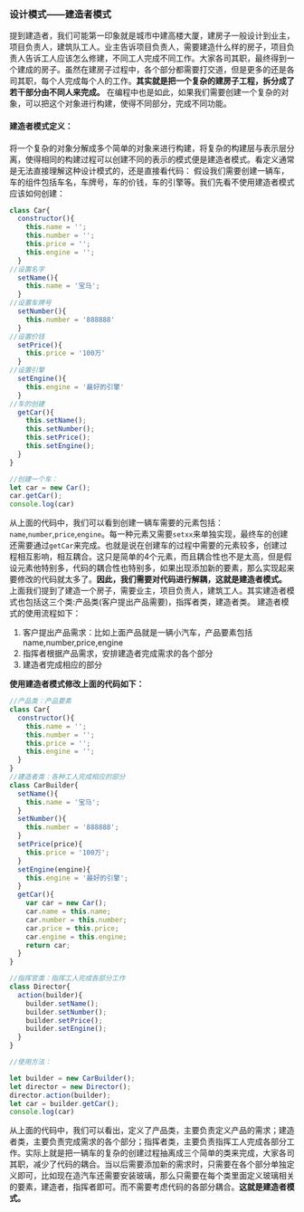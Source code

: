 ### 设计模式——建造者模式
提到建造者，我们可能第一印象就是城市中建高楼大厦，建房子一般设计到业主，项目负责人，建筑队工人。业主告诉项目负责人，需要建造什么样的房子，项目负责人告诉工人应该怎么修建，不同工人完成不同工作。大家各司其职，最终得到一个建成的房子。虽然在建房子过程中，各个部分都需要打交道，但是更多的还是各司其职，每个人完成每个人的工作。**其实就是把一个复杂的建房子工程，拆分成了若干部分由不同人来完成。**
在编程中也是如此，如果我们需要创建一个复杂的对象，可以把这个对象进行构建，使得不同部分，完成不同功能。
#### 建造者模式定义：
将一个复杂的对象分解成多个简单的对象来进行构建，将复杂的构建层与表示层分离，使得相同的构建过程可以创建不同的表示的模式便是建造者模式。看定义通常是无法直接理解这种设计模式的，还是直接看代码：
假设我们需要创建一辆车，车的组件包括车名，车牌号，车的价钱，车的引擎等。我们先看不使用建造者模式应该如何创建：
```javascript
class Car{
  constructor(){
    this.name = '';
    this.number = '';
    this.price = '';
    this.engine = '';
  }
//设置名字
  setName(){
    this.name = '宝马';
  }
//设置车牌号
  setNumber(){
    this.number = '888888'
  }
//设置价钱
  setPrice(){
    this.price = '100万'
  }
//设置引擎
  setEngine(){
    this.engine = '最好的引擎'
  }
//车的创建
  getCar(){
    this.setName();
    this.setNumber();
    this.setPrice();
    this.setEngine();
  }
}

//创建一个车：
let car = new Car();
car.getCar();
console.log(car)
```
从上面的代码中，我们可以看到创建一辆车需要的元素包括：`name`,`number`,`price`,`engine`。每一种元素又需要`setxx`来单独实现，最终车的创建还需要通过`getCar`来完成。也就是说在创建车的过程中需要的元素较多，创建过程相互影响，相互耦合。这只是简单的4个元素，而且耦合性也不是太高，但是假设元素他特别多，代码的耦合性也特别多，如果出现添加新的要素，那么实现起来要修改的代码就太多了。**因此，我们需要对代码进行解耦，这就是建造者模式。**
上面我们提到了建造一个房子，需要业主，项目负责人，建筑工人。其实建造者模式也包括这三个类:产品类(客户提出产品需要)，指挥者类，建造者类。
建造者模式的使用流程如下：
1. 客户提出产品需求：比如上面产品就是一辆小汽车，产品要素包括name,number,price,engine
2. 指挥者根据产品需求，安排建造者完成需求的各个部分
3. 建造者完成相应的部分

**使用建造者模式修改上面的代码如下：**
```javascript
//产品类：产品要素
class Car{
  constructor(){
    this.name = '';
    this.number = '';
    this.price = '';
    this.engine = '';
  }
}
//建造者类：各种工人完成相应的部分
class CarBuilder{
  setName(){
    this.name = '宝马';
  }
  setNumber(){
    this.number = '888888';
  }
  setPrice(price){
    this.price = '100万';
  }
  setEngine(engine){
    this.engine = '最好的引擎';
  }
  getCar(){
    var car = new Car();
    car.name = this.name;
    car.number = this.number;
    car.price = this.price;
    car.engine = this.engine;
    return car;
  }
}

//指挥官类：指挥工人完成各部分工作
class Director{
  action(builder){
    builder.setName();
    builder.setNumber();
    builder.setPrice();
    builder.setEngine();
  }
}

//使用方法：

let builder = new CarBuilder();
let director = new Director();
director.action(builder);
let car = builder.getCar();
console.log(car)
```
从上面的代码中，我们可以看出，定义了产品类，主要负责定义产品的需求；建造者类，主要负责完成需求的各个部分；指挥者类，主要负责指挥工人完成各部分工作。实际上就是把一辆车的复杂的创建过程抽离成三个简单的类来完成，大家各司其职，减少了代码的耦合。当以后需要添加新的需求时，只需要在各个部分单独定义即可，比如现在造汽车还需要安装玻璃，那么只需要在每个类里面定义玻璃相关的要素，建造者，指挥者即可。而不需要考虑代码的各部分耦合。**这就是建造者模式。**
